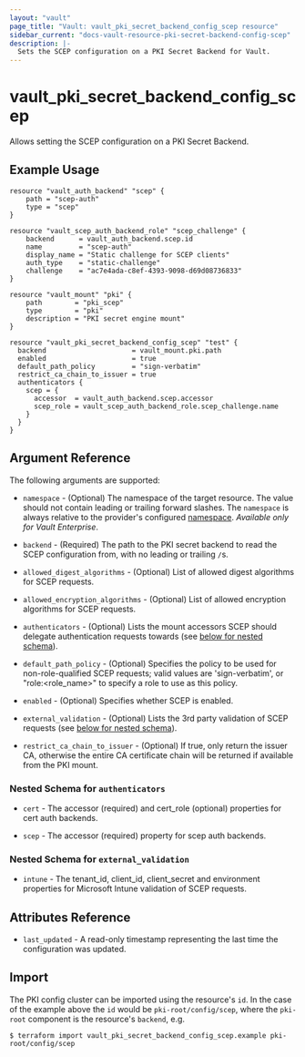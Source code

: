 ```yaml
---
layout: "vault"
page_title: "Vault: vault_pki_secret_backend_config_scep resource"
sidebar_current: "docs-vault-resource-pki-secret-backend-config-scep"
description: |-
  Sets the SCEP configuration on a PKI Secret Backend for Vault.
---
```


# vault\_pki\_secret\_backend\_config\_scep

Allows setting the SCEP configuration on a PKI Secret Backend.

## Example Usage

```hcl
resource "vault_auth_backend" "scep" {
    path = "scep-auth"
    type = "scep"
}

resource "vault_scep_auth_backend_role" "scep_challenge" {
    backend		 = vault_auth_backend.scep.id
    name		 = "scep-auth"
    display_name = "Static challenge for SCEP clients"
    auth_type	 = "static-challenge"
    challenge	 = "ac7e4ada-c8ef-4393-9098-d69d08736833"
}

resource "vault_mount" "pki" {
	path        = "pki_scep"
	type        = "pki"
    description = "PKI secret engine mount"
}

resource "vault_pki_secret_backend_config_scep" "test" {
  backend					  = vault_mount.pki.path
  enabled					  = true
  default_path_policy		  = "sign-verbatim"
  restrict_ca_chain_to_issuer = true
  authenticators {
    scep = {
      accessor  = vault_auth_backend.scep.accessor
      scep_role = vault_scep_auth_backend_role.scep_challenge.name 
    }
  }
}
```

## Argument Reference

The following arguments are supported:

* `namespace` - (Optional) The namespace of the target resource.
  The value should not contain leading or trailing forward slashes.
  The `namespace` is always relative to the provider's configured [namespace](/docs/providers/vault/index.html#namespace).
  *Available only for Vault Enterprise*.

* `backend` - (Required) The path to the PKI secret backend to
  read the SCEP configuration from, with no leading or trailing `/`s.

* `allowed_digest_algorithms` - (Optional) List of allowed digest algorithms for SCEP requests.

* `allowed_encryption_algorithms` - (Optional) List of allowed encryption algorithms for SCEP requests.

* `authenticators` - (Optional) Lists the mount accessors SCEP should delegate authentication requests towards (see [below for nested schema](#nestedatt--authenticators)).

* `default_path_policy` - (Optional) Specifies the policy to be used for non-role-qualified SCEP requests; valid values are 'sign-verbatim', or "role:<role_name>" to specify a role to use as this policy.

* `enabled` - (Optional) Specifies whether SCEP is enabled.

* `external_validation` - (Optional) Lists the 3rd party validation of SCEP requests (see [below for nested schema](#nestedatt--externalvalidation)).

* `restrict_ca_chain_to_issuer` - (Optional) If true, only return the issuer CA, otherwise the entire CA certificate chain will be returned if available from the PKI mount.


<a id="nestedatt--authenticators"></a>
### Nested Schema for `authenticators`

* `cert` - The accessor (required) and cert_role (optional) properties for cert auth backends.

* `scep` - The accessor (required) property for scep auth backends.

<a id="nestedatt--externalvalidation"></a>
### Nested Schema for `external_validation`

* `intune` - The tenant_id, client_id, client_secret and environment properties for Microsoft Intune validation of SCEP requests.

## Attributes Reference

* `last_updated` - A read-only timestamp representing the last time the configuration was updated.

## Import

The PKI config cluster can be imported using the resource's `id`.
In the case of the example above the `id` would be `pki-root/config/scep`,
where the `pki-root` component is the resource's `backend`, e.g.

```
$ terraform import vault_pki_secret_backend_config_scep.example pki-root/config/scep
```
